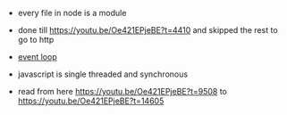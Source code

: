 - every file in node is a module

- done till https://youtu.be/Oe421EPjeBE?t=4410 and skipped the rest to go to http
- [event loop](https://nodejs.org/en/docs/guides/event-loop-timers-and-nexttick/)
- javascript is single threaded and synchronous
- read from here https://youtu.be/Oe421EPjeBE?t=9508 to https://youtu.be/Oe421EPjeBE?t=14605